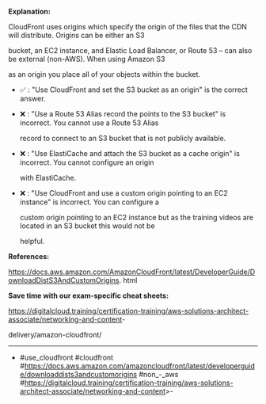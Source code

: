 **Explanation:**

CloudFront uses origins which specify the origin of the files that the CDN will distribute. Origins can be either an S3

bucket, an EC2 instance, and Elastic Load Balancer, or Route 53 – can also be external (non-AWS). When using Amazon S3

as an origin you place all of your objects within the bucket.

- ✅ :  "Use CloudFront and set the S3 bucket as an origin" is the correct answer.

- ❌ :  "Use a Route 53 Alias record the points to the S3 bucket" is incorrect. You cannot use a Route 53 Alias

  record to connect to an S3 bucket that is not publicly available.

- ❌ :  "Use ElastiCache and attach the S3 bucket as a cache origin" is incorrect. You cannot configure an origin

  with ElastiCache.

- ❌ :  "Use CloudFront and use a custom origin pointing to an EC2 instance" is incorrect. You can configure a

  custom origin pointing to an EC2 instance but as the training videos are located in an S3 bucket this would not be

  helpful.

**References:**

<https://docs.aws.amazon.com/AmazonCloudFront/latest/DeveloperGuide/DownloadDistS3AndCustomOrigins>. html

**Save time with our exam-specific cheat sheets:**

<https://digitalcloud.training/certification-training/aws-solutions-architect-associate/networking-and-content>-

delivery/amazon-cloudfront/

----

- #use_cloudfront #cloudfront #<https://docs.aws.amazon.com/amazoncloudfront/latest/developerguide/downloaddists3andcustomorigins> #non_-_aws #<https://digitalcloud.training/certification-training/aws-solutions-architect-associate/networking-and-content>>-
